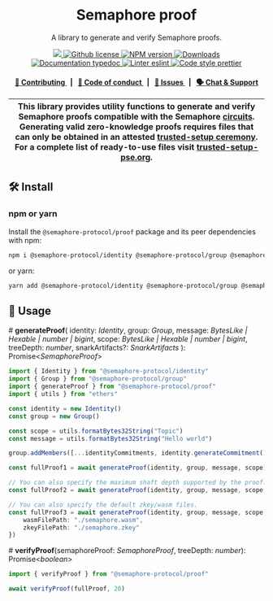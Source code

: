 <p align="center">
    <h1 align="center">
        Semaphore proof
    </h1>
    <p align="center">A library to generate and verify Semaphore proofs.</p>
</p>

<p align="center">
    <a href="https://github.com/semaphore-protocol">
        <img src="https://img.shields.io/badge/project-Semaphore-blue.svg?style=flat-square">
    </a>
    <a href="https://github.com/semaphore-protocol/semaphore/blob/main/LICENSE">
        <img alt="Github license" src="https://img.shields.io/github/license/semaphore-protocol/semaphore.svg?style=flat-square">
    </a>
    <a href="https://www.npmjs.com/package/@semaphore-protocol/proof">
        <img alt="NPM version" src="https://img.shields.io/npm/v/@semaphore-protocol/proof?style=flat-square" />
    </a>
    <a href="https://npmjs.org/package/@semaphore-protocol/proof">
        <img alt="Downloads" src="https://img.shields.io/npm/dm/@semaphore-protocol/proof.svg?style=flat-square" />
    </a>
    <a href="https://js.semaphore.pse.dev/proof">
        <img alt="Documentation typedoc" src="https://img.shields.io/badge/docs-typedoc-744C7C?style=flat-square">
    </a>
    <a href="https://eslint.org/">
        <img alt="Linter eslint" src="https://img.shields.io/badge/linter-eslint-8080f2?style=flat-square&logo=eslint" />
    </a>
    <a href="https://prettier.io/">
        <img alt="Code style prettier" src="https://img.shields.io/badge/code%20style-prettier-f8bc45?style=flat-square&logo=prettier" />
    </a>
</p>

<div align="center">
    <h4>
        <a href="https://github.com/semaphore-protocol/semaphore/blob/main/CONTRIBUTING.md">
            👥 Contributing
        </a>
        <span>&nbsp;&nbsp;|&nbsp;&nbsp;</span>
        <a href="https://github.com/semaphore-protocol/semaphore/blob/main/CODE_OF_CONDUCT.md">
            🤝 Code of conduct
        </a>
        <span>&nbsp;&nbsp;|&nbsp;&nbsp;</span>
        <a href="https://github.com/semaphore-protocol/semaphore/contribute">
            🔎 Issues
        </a>
        <span>&nbsp;&nbsp;|&nbsp;&nbsp;</span>
        <a href="https://semaphore.pse.dev/discord">
            🗣️ Chat &amp; Support
        </a>
    </h4>
</div>

| This library provides utility functions to generate and verify Semaphore proofs compatible with the Semaphore [circuits](https://github.com/semaphore-protocol/semaphore/tree/main/circuits). Generating valid zero-knowledge proofs requires files that can only be obtained in an attested [trusted-setup ceremony](https://storage.googleapis.com/trustedsetup-a86f4.appspot.com/semaphore/semaphore_top_index.html). For a complete list of ready-to-use files visit [trusted-setup-pse.org](http://www.trusted-setup-pse.org/). |
| ------------------------------------------------------------------------------------------------------------------------------------------------------------------------------------------------------------------------------------------------------------------------------------------------------------------------------------------------------------------------------------------------------------------------------------------------------------------------------------------------------------------------------------ |

## 🛠 Install

### npm or yarn

Install the `@semaphore-protocol/proof` package and its peer dependencies with npm:

```bash
npm i @semaphore-protocol/identity @semaphore-protocol/group @semaphore-protocol/proof
```

or yarn:

```bash
yarn add @semaphore-protocol/identity @semaphore-protocol/group @semaphore-protocol/proof
```

## 📜 Usage

\# **generateProof**(
identity: _Identity_,
group: _Group_,
message: _BytesLike | Hexable | number | bigint_,
scope: _BytesLike | Hexable | number | bigint_,
treeDepth: _number_,
snarkArtifacts?: _SnarkArtifacts_
): Promise\<_SemaphoreProof_>

```typescript
import { Identity } from "@semaphore-protocol/identity"
import { Group } from "@semaphore-protocol/group"
import { generateProof } from "@semaphore-protocol/proof"
import { utils } from "ethers"

const identity = new Identity()
const group = new Group()

const scope = utils.formatBytes32String("Topic")
const message = utils.formatBytes32String("Hello world")

group.addMembers([...identityCommitments, identity.generateCommitment()])

const fullProof1 = await generateProof(identity, group, message, scope)

// You can also specify the maximum shaft depth supported by the proof.
const fullProof2 = await generateProof(identity, group, message, scope, 20)

// You can also specify the default zkey/wasm files.
const fullProof3 = await generateProof(identity, group, message, scope, 20, {
    wasmFilePath: "./semaphore.wasm",
    zkeyFilePath: "./semaphore.zkey"
})
```

\# **verifyProof**(semaphoreProof: _SemaphoreProof_, treeDepth: _number_): Promise\<_boolean_>

```typescript
import { verifyProof } from "@semaphore-protocol/proof"

await verifyProof(fullProof, 20)
```
